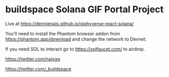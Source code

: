 # buildspace Solana GIF Portal Project
Live at https://dennienajs.github.io/giphyverse-react-solana/


You'll need to install the Phantom browser addon from https://phantom.app/download and change the network to Devnet.


If you need SOL to interact go to https://solfaucet.com/ to airdrop.


https://twitter.com/najsgg

https://twitter.com/_buildspace
